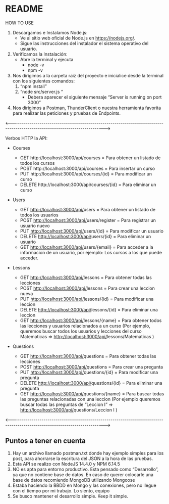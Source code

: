 # README

HOW TO USE 

1. Descargamos e Instalamos Node.js:
    - Ve al sitio web oficial de Node.js en https://nodejs.org/.
    - Sigue las instrucciones del instalador el sistema operativo del usuario.
2. Verificamos la Instalación:
    - Abre la terminal y ejecuta
        - node -v
        - npm -v
3. Nos dirigimos a la carpeta raiz del proyecto e inicialice desde la terminal con los siguientes comandos:
    1. “npm install”
    2. “node src/server.js “
        - Debera aparecer el siguiente mensaje “Server is running on port 3000”
4. Nos dirigimos a Postman, ThunderClient o nuestra herramienta favorita para realizar las peticiones y pruebas de Endpoints.
   
<---------------------------------------------------------------------------------------------------------------------------->

Verbos HTTP la API: 

- Courses
    - GET http://localhost:3000/api/courses = Para obtener un listado de todos los cursos
    - POST http://localhost:3000/api/courses = Para insertar un curso
    - PUT http://localhost:3000/api/courses/{id} = Para modificar un curso
    - DELETE http://localhost:3000/api/courses/{id} = Para eliminar un curso
      
- Users
    - GET [http://localhost:3000/api/](http://localhost:3000/api/courses)users = Para obtener un listado de todos los usuarios
    - POST [http://localhost:3000/api/](http://localhost:3000/api/courses)users/register = Para registrar un usuario nuevo
    - PUT [http://localhost:3000/api/](http://localhost:3000/api/courses)users/{id} = Para modificar un usuario
    - DELETE [http://localhost:3000/api/](http://localhost:3000/api/courses)users/{id} = Para eliminar un usuario
    - GET [http://localhost:3000/api/](http://localhost:3000/api/courses)users/{email} = Para acceder a la informacion de un usuario, por ejemplo: Los cursos a los que puede acceder.
      
- Lessons
    - GET [http://localhost:3000/api/](http://localhost:3000/api/courses)lessons = Para obtener todas las lecciones
    - POST [http://localhost:3000/api/](http://localhost:3000/api/courses)lessons = Para crear una leccion nueva
    - PUT [http://localhost:3000/api/](http://localhost:3000/api/courses)lessons/{id} = Para modificar una leccion
    - DELETE [http://localhost:3000/api/](http://localhost:3000/api/courses)lessons/{id} = Para eliminar una leccion
    - GET [http://localhost:3000/api/](http://localhost:3000/api/courses)lessons/{name} = Para obtener todos las lecciones y usuarios relacionados a un curso (Por ejemplo, queremos buscar todos los usuarios y lecciones del curso Matematicas ⇒ [http://localhost:3000/api/](http://localhost:3000/api/courses)lessons/Matematicas )

- Questions
    - GET [http://localhost:3000/api/](http://localhost:3000/api/courses)questions = Para obtener todas las lecciones
    - POST [http://localhost:3000/api/](http://localhost:3000/api/courses)questions = Para crear una pregunta
    - PUT [http://localhost:3000/api/](http://localhost:3000/api/courses)questions/{id} = Para modificar una pregunta
    - DELETE [http://localhost:3000/api/](http://localhost:3000/api/courses)questions/{id} = Para eliminar una pregunta
    - GET [http://localhost:3000/api/](http://localhost:3000/api/courses)questions/{name} = Para buscar todas las preguntas relacionadas con una leccion (Por ejemplo queremos buscar todas las preguntas de “Leccion I” ⇒ [http://localhost:3000/api/](http://localhost:3000/api/courses)questions/Leccion I )
      
<---------------------------------------------------------------------------------------------------------------------------->

## Puntos a tener en cuenta

1. Hay un archivo llamado postman.txt donde hay ejemplo simples para los post, para ahorrarse la escritura del JSON a la hora de las pruebas.
2. Esta API se realizo con NodeJS 14.4.0 y NPM 6.14.5
3. NO es apta para entorno productivo. Esta pensado como “Desarrollo”, ya que no contiene base de datos. En caso de querer colocarle una base de datos recomiendo MongoDB utilizando Mongoose
4. Estaba haciendo la BBDD en Mongo y las conexiones, pero no llegue con el tiempo por mi trabajo. Lo siento, equipo 
5. Se busco mantener el desarrollo simple. Keep it simple.
